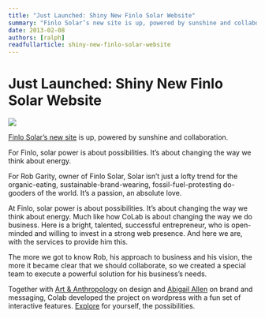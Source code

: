 ```yaml
---
title: "Just Launched: Shiny New Finlo Solar Website"
summary: "Finlo Solar’s new site is up, powered by sunshine and collaboration."
date: 2013-02-08
authors: [ralph]
readfullarticle: shiny-new-finlo-solar-website
---
```


# Just Launched: Shiny New Finlo Solar Website

<a href="http://www.finlosolar.com/"><img src="/assets/img/blog/2013-02-08.png" class="center-element"></a>

[Finlo Solar’s new site](http://www.finlosolar.com/) is up, powered by sunshine and collaboration.

For Finlo, solar power is about possibilities. It’s about changing the way we think about energy.

For Rob Garity, owner of Finlo Solar, Solar isn’t just a lofty trend for the organic-eating, sustainable-brand-wearing, fossil-fuel-protesting do-gooders of the world. It’s a passion, an absolute love.

At Finlo, solar power is about possibilities. It’s about changing the way we think about energy. Much like how CoLab is about changing the way we do business. Here is a bright, talented, successful entrepreneur, who is open-minded and willing to invest in a strong web presence. And here we are, with the services to provide him this.

The more we got to know Rob, his approach to business and his vision, the more it became clear that we should collaborate, so we created a special team to execute a powerful solution for his business’s needs.

Together with [Art & Anthropology](http://www.artandanthropology.com/) on design and [Abigail Allen](http://abstractionsnyc.wordpress.com/) on brand and messaging, Colab developed the project on wordpress with a fun set of interactive features. [Explore](http://www.finlosolar.com/) for yourself, the possibilities.
